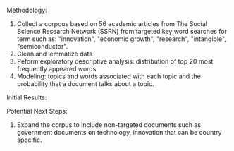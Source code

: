 
Methodology:
1. Collect a corpous based on 56 academic articles from The Social Science Research Network (SSRN) from targeted key word searches for term such as: "innovation", "economic growth", "research", "intangible", "semiconductor".
2. Clean and lemmatize data
3. Peform exploratory descriptive analysis: distribution of top 20 most frequently appeared words
4. Modeling: topics and words associated with each topic and the probability that a document talks about a topic. 

Initial Results:


Potential Next Steps:
1. Expand the corpus to include non-targeted documents such as government documents on technology, innovation that can be country specific. 
